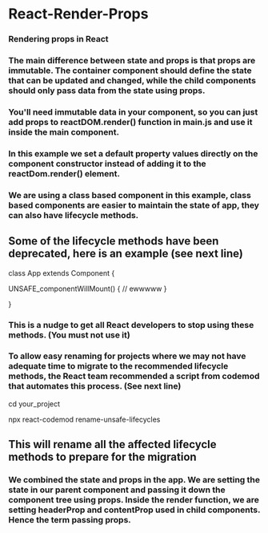 # React-Render-Props
### Rendering props in React

### The main difference between state and props is that props are immutable. The container component should define the state that can be updated and changed, while the child components should only pass data from the state using props.

### You'll need immutable data in your component, so you can just add props to reactDOM.render() function in main.js and use it inside  the main component.
 
 ### In this example we set a default property values directly on the component constructor instead of adding it to the reactDom.render() element.
### We are using a class based component in this example, class based components are easier to maintain the state of app, they can also have lifecycle methods. 

## Some of the lifecycle methods have been deprecated, here is an example (see next line)
 
 class App extends Component {

  UNSAFE_componentWillMount() {
    // ewwwww
  }

}


### This is a nudge to get all React developers to stop using these methods. (You must not use it)
### To allow easy renaming for projects where we may not have adequate time to migrate to the recommended lifecycle methods, the React team recommended a script from codemod that automates this process. (See next line)

 cd your_project

npx react-codemod rename-unsafe-lifecycles

## This will rename all the affected lifecycle methods to prepare for the migration 



### We combined the state and props in the app. We are setting the state in our parent component and passing it down the component tree using props. Inside the render function, we are setting headerProp and contentProp used in child components. Hence the term passing props.

